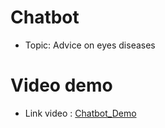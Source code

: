 # Chatbot

- Topic: Advice on eyes diseases

# Video demo

- Link video : [Chatbot_Demo](https://drive.google.com/file/d/1P232wW1Fy_l3oMPc2glZpZzbVVCTBirH/view?usp=sharing)
